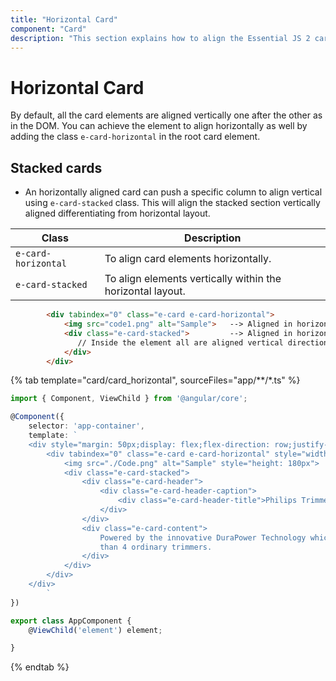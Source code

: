 ```yaml
---
title: "Horizontal Card"
component: "Card"
description: "This section explains how to align the Essential JS 2 cards vertically and differentiate from horizontal layout."
---
```


# Horizontal Card

By default, all the card elements are aligned vertically one after the other as in the DOM.
 You can achieve the element to align horizontally as well by adding the class `e-card-horizontal` in the root card element.

## Stacked cards

* An horizontally aligned card can push a specific column to align vertical using `e-card-stacked` class.
 This will align the stacked section vertically aligned differentiating from horizontal layout.

Class   | Description
------------ | -------------
`e-card-horizontal` | To align card elements horizontally.
`e-card-stacked` | To align elements vertically within the horizontal layout.

```html
        <div tabindex="0" class="e-card e-card-horizontal">
            <img src="code1.png" alt="Sample">   --> Aligned in horizontal
            <div class="e-card-stacked">         --> Aligned in horizontal
               // Inside the element all are aligned vertical directions
            </div>
        </div>
```

{% tab template="card/card_horizontal", sourceFiles="app/**/*.ts" %}

```typescript
import { Component, ViewChild } from '@angular/core';

@Component({
    selector: 'app-container',
    template: `
    <div style="margin: 50px;display: flex;flex-direction: row;justify-content: center;">
        <div tabindex="0" class="e-card e-card-horizontal" style="width:400px">
            <img src="./Code.png" alt="Sample" style="height: 180px">
            <div class="e-card-stacked">
                <div class="e-card-header">
                    <div class="e-card-header-caption">
                        <div class="e-card-header-title">Philips Trimmer</div>
                    </div>
                </div>
                <div class="e-card-content">
                    Powered by the innovative DuraPower Technology which optimizes power consumption, Philips trimmers are designed to last longer
                    than 4 ordinary trimmers.
                </div>
            </div>
        </div>
    </div>
        `
})

export class AppComponent {
    @ViewChild('element') element;

}
```

{% endtab %}